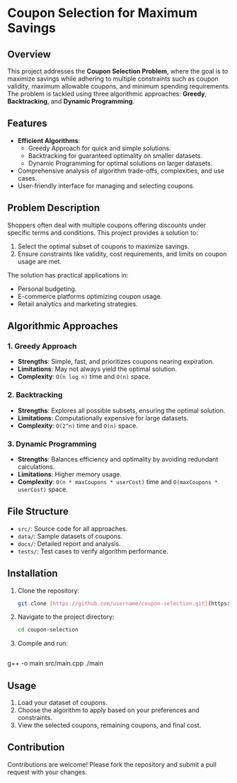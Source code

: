 # Coupon Selection for Maximum Savings

## Overview
This project addresses the **Coupon Selection Problem**, where the goal is to maximize savings while adhering to multiple constraints such as coupon validity, maximum allowable coupons, and minimum spending requirements. The problem is tackled using three algorithmic approaches: **Greedy**, **Backtracking**, and **Dynamic Programming**.

## Features
- **Efficient Algorithms**:
  - Greedy Approach for quick and simple solutions.
  - Backtracking for guaranteed optimality on smaller datasets.
  - Dynamic Programming for optimal solutions on larger datasets.
- Comprehensive analysis of algorithm trade-offs, complexities, and use cases.
- User-friendly interface for managing and selecting coupons.

## Problem Description
Shoppers often deal with multiple coupons offering discounts under specific terms and conditions. This project provides a solution to:
1. Select the optimal subset of coupons to maximize savings.
2. Ensure constraints like validity, cost requirements, and limits on coupon usage are met.

The solution has practical applications in:
- Personal budgeting.
- E-commerce platforms optimizing coupon usage.
- Retail analytics and marketing strategies.

## Algorithmic Approaches
### 1. Greedy Approach
- **Strengths**: Simple, fast, and prioritizes coupons nearing expiration.
- **Limitations**: May not always yield the optimal solution.
- **Complexity**: `O(n log n)` time and `O(n)` space.

### 2. Backtracking
- **Strengths**: Explores all possible subsets, ensuring the optimal solution.
- **Limitations**: Computationally expensive for large datasets.
- **Complexity**: `O(2^n)` time and `O(n)` space.

### 3. Dynamic Programming
- **Strengths**: Balances efficiency and optimality by avoiding redundant calculations.
- **Limitations**: Higher memory usage.
- **Complexity**: `O(n * maxCoupons * userCost)` time and `O(maxCoupons * userCost)` space.

## File Structure
- `src/`: Source code for all approaches.
- `data/`: Sample datasets of coupons.
- `docs/`: Detailed report and analysis.
- `tests/`: Test cases to verify algorithm performance.

## Installation
1. Clone the repository:
   ```bash
   git clone [https://github.com/username/coupon-selection.git](https://github.com/Saifahmeed/Algorithmic-Solutions-for-Optimal-Coupon-Selection.git)
2. Navigate to the project directory:
   ```bash
   cd coupon-selection
3. Compile and run:
   ```bash
  g++ -o main src/main.cpp
  ./main
  
## Usage
1. Load your dataset of coupons.
2. Choose the algorithm to apply based on your preferences and constraints.
3. View the selected coupons, remaining coupons, and final cost.

## Contribution
Contributions are welcome! Please fork the repository and submit a pull request with your changes.
